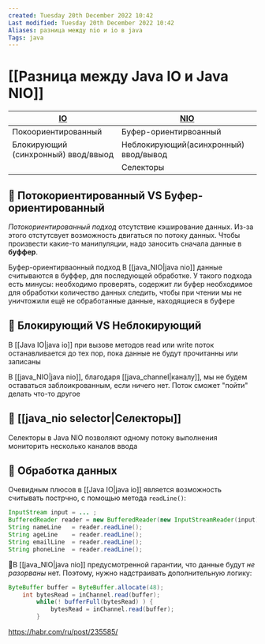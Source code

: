 ```yaml
---
created: Tuesday 20th December 2022 10:42
Last modified: Tuesday 20th December 2022 10:42
Aliases: разница между nio и io в java
Tags: java
---
```


# [[Разница между Java IO и Java NIO]]


| **[IO](Java%20IO)**                              | **[NIO](java_NIO)**                               |
| ----------------------------------- | ------------------------------------- |
| Покоориентированный                 | Буфер-ориентирвоанный                 |
| Блокирующий (синхронный) ввод/ввыод | Неблокирующий(асинхронный) ввод/вывод |
|                                     | Селекторы                                      |



## 🔶 Потокориентированный VS Буфер-ориентированный

*Потокориентированный подход* отсутствие кэширование данных. Из-за этого отстутсвует возможность двигаться по потоку данных. Чтобы произвести какие-то манипуляции, надо заносить сначала данные в **буффер**. 

Буфер-ориентирваонный подход
В [[java_NIO|java nio]]  данные считываются в буффер, для последующей обработке. 
У такого подхода есть минусы:
 необходимо проверять, содержит ли буфер необходимое для обработки количество данных
 следить, чтобы при чтении мы не уничтожили ещё не обработанные данные, находящиеся в буфере

## 🔶 Блокирующий VS Неблокирующий

В [[Java IO|java io]] при вызове методов read или write поток останавливается до тех пор, пока данные не будут прочитанны или записаны

В [[java_NIO|java nio]], благодаря [[java_channel|каналу]], мы не будем оставаться заблоикрованным, если ничего нет. Поток сможет "пойти" делать что-то другое

## 🔶 [[java_nio selector|Селекторы]]

Селекторы в Java NIO позволяют одному потоку выполнения мониторить несколько каналов ввода

## 🔶 Обработка данных

Очевидным плюсов в [[Java IO|java io]] является возможность считывать пострчно, с помощью метода `readLine()`:
```java
InputStream input = ... ; 
BufferedReader reader = new BufferedReader(new InputStreamReader(input));
String nameLine   = reader.readLine();
String ageLine    = reader.readLine();
String emailLine  = reader.readLine();
String phoneLine  = reader.readLine();
```

📌В [[java_NIO|java nio]] предусмотренной гарантии, что данные будут *не разорваны* нет. Поэтому, нужно надстраивать дополнительную логику:

```java
ByteBuffer buffer = ByteBuffer.allocate(48);
	int bytesRead = inChannel.read(buffer);
		while(! bufferFull(bytesRead) ) {
		    bytesRead = inChannel.read(buffer);
		}
```




















https://habr.com/ru/post/235585/